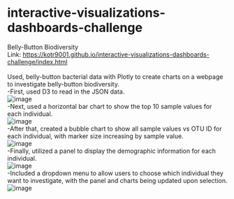 # interactive-visualizations-dashboards-challenge
Belly-Button Biodiversity<br />
Link: https://kotr9001.github.io/interactive-visualizations-dashboards-challenge/index.html<br />
<br />
Used, belly-button bacterial data with Plotly to create charts on a webpage to investigate belly-button biodiversity.<br />
-First, used D3 to read in the JSON data.<br />
![image](https://github.com/KotR9001/interactive-visualizations-dashboards-challenge/assets/57807780/fc1878fe-7b15-4efc-baa5-6deed62b4c65)<br />
-Next, used a horizontal bar chart to show the top 10 sample values for each individual.<br />
![image](https://github.com/KotR9001/interactive-visualizations-dashboards-challenge/assets/57807780/7b3b446a-eb8b-4253-bcc3-f3e76fa591c4)<br />
-After that, created a bubble chart to show all sample values vs OTU ID for each individual, with marker size increasing by sample 
value.<br />
![image](https://github.com/KotR9001/interactive-visualizations-dashboards-challenge/assets/57807780/75620f37-15b2-4de1-a8f0-3648418687b0)<br />
-Finally, utilized a panel to display the demographic information for each individual.<br />
![image](https://github.com/KotR9001/interactive-visualizations-dashboards-challenge/assets/57807780/5aad86c9-9d4b-40a2-9bd2-531cfc631232)<br />
-Included a dropdown menu to allow users to choose which individual they want to investigate, with the panel and charts being updated
upon selection.<br />
![image](https://github.com/KotR9001/interactive-visualizations-dashboards-challenge/assets/57807780/ede664cd-1c80-47f9-9019-576498eadd0c)<br />
